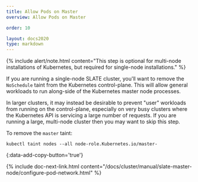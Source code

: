 ```yaml
---
title: Allow Pods on Master
overview: Allow Pods on Master

order: 10

layout: docs2020
type: markdown
---
```


{% include alert/note.html content="This step is optional for multi-node installations of Kubernetes, but required for single-node installations." %}

If you are running a single-node SLATE cluster, you'll want to remove the `NoSchedule` taint from the Kubernetes control-plane. This will allow general workloads to run along-side of the Kubernetes master node processes.

In larger clusters, it may instead be desirable to prevent "user" workloads from running on the control-plane, especially on very busy clusters where the Kubernetes API is servicing a large number of requests. If you are running a large, multi-node cluster then you may want to skip this step.

To remove the `master` taint:

```shell
kubectl taint nodes --all node-role.Kubernetes.io/master-
```
{:data-add-copy-button='true'}

{% include doc-next-link.html content="/docs/cluster/manual/slate-master-node/configure-pod-network.html" %}